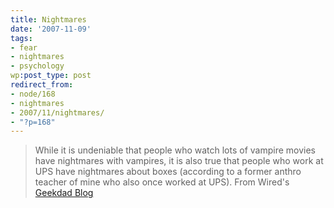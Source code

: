 ```yaml
---
title: Nightmares
date: '2007-11-09'
tags:
- fear
- nightmares
- psychology
wp:post_type: post
redirect_from:
- node/168
- nightmares
- 2007/11/nightmares/
- "?p=168"
---
```


> While it is undeniable that people who watch lots of vampire movies have nightmares with vampires, it is also true that people who work at UPS have nightmares about boxes (according to a former anthro teacher of mine who also once worked at UPS).
From Wired's [Geekdad Blog](http://blog.wired.com/geekdad/2007/11/you-let-our-c-1.html)
